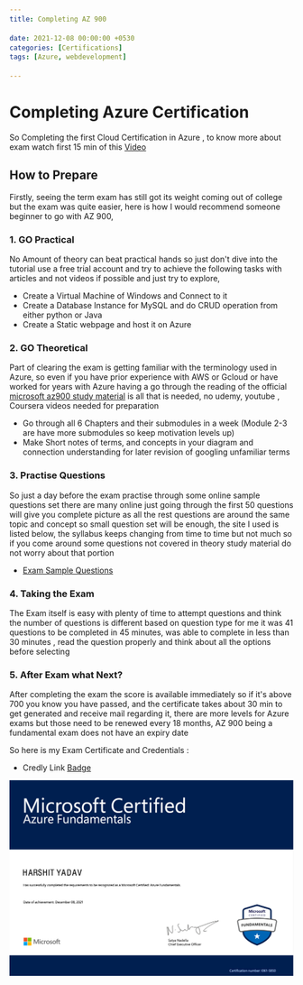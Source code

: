 ```yaml
---
title: Completing AZ 900

date: 2021-12-08 00:00:00 +0530
categories: [Certifications]
tags: [Azure, webdevelopment]

---
```



# Completing Azure Certification

So Completing the first Cloud Certification in Azure , to know more about exam watch first 15 min of this [Video](https://www.youtube.com/watch?v=NKEFWyqJ5XA) 

## How to Prepare

Firstly, seeing the term exam has still got its weight coming out of college but the exam was quite easier, here is how I would recommend someone beginner to go with AZ 900, 

### 1. GO Practical

No Amount of theory can beat practical hands so just don't dive into the tutorial use a free trial account and try to achieve the following tasks with articles and not videos if possible and just try to explore,

-  Create a Virtual Machine of Windows and Connect to it
-  Create a Database Instance for MySQL and do CRUD operation from either python or Java
-  Create a Static webpage and host it on Azure

### 2. GO Theoretical

Part of clearing the exam is getting familiar with the terminology used in Azure, so even if you have prior experience with AWS or Gcloud or have worked for years with Azure having a go through the reading of the official [microsoft az900 study material](https://docs.microsoft.com/en-us/learn/certifications/exams/az-900) is all that is needed, no udemy, youtube , Coursera videos needed for preparation

- Go through all 6 Chapters and their submodules in a week (Module 2-3 are have more submodules so keep motivation levels up)
- Make Short notes of terms, and concepts in your diagram and connection understanding for later revision of googling unfamiliar terms

### 3. Practise Questions

So just a day before the exam practise through some online sample questions set there are many online just going through the first 50 questions will give you complete picture as all the rest questions are around the same topic and concept so small question set will be enough, the site I used is listed below, the syllabus keeps changing from time to time but not much so if you come around some questions not covered in theory study material do not worry about that portion

- [Exam Sample Questions](https://www.itexams.com/info/AZ-900)


### 4. Taking the Exam

The Exam itself is easy with plenty of time to attempt questions and think the number of questions is different based on question type for me it was 41 questions to be completed in 45 minutes, was able to complete in less than 30 minutes , read the question properly and think about all the options before selecting

### 5. After Exam what Next?

After completing the exam the score is available immediately so if it's above 700 you know you have passed, and the certificate takes about 30 min to get generated and receive mail regarding it, there are more levels for Azure exams but those need to be renewed every 18 months, AZ 900 being a fundamental exam does not have an expiry date

So here is my Exam Certificate and Credentials :

- Credly Link [Badge](https://www.credly.com/badges/433dd277-15fa-4043-a99f-7db83aeebfe8/public_url)


![harshityadav95](https://raw.githubusercontent.com/harshityadav95/staticfiles/main/Screenshot%202021-12-09%20at%202.12.49%20AM.png)
